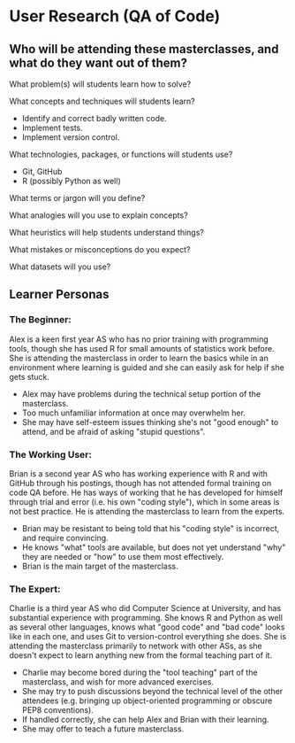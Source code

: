 # User Research (QA of Code)

## Who will be attending these masterclasses, and what do they want out of them?

What problem(s) will students learn how to solve?


What concepts and techniques will students learn?
* Identify and correct badly written code.
* Implement tests.
* Implement version control.

What technologies, packages, or functions will students use?
* Git, GitHub
* R (possibly Python as well)

What terms or jargon will you define?

What analogies will you use to explain concepts?

What heuristics will help students understand things?

What mistakes or misconceptions do you expect?

What datasets will you use?


## Learner Personas
### The Beginner:
Alex is a keen first year AS who has no prior training with programming tools, though she has used R for small amounts of statistics work before. She is attending the masterclass in order to learn the basics while in an environment where learning is guided and she can easily ask for help if she gets stuck.
* Alex may have problems during the technical setup portion of the masterclass.
* Too much unfamiliar information at once may overwhelm her.
* She may have self-esteem issues thinking she's not "good enough" to attend, and be afraid of asking "stupid questions".

### The Working User:
Brian is a second year AS who has working experience with R and with GitHub through his postings, though has not attended formal training on code QA before. He has ways of working that he has developed for himself through trial and error (i.e. his own "coding style"), which in some areas is not best practice. He is attending the masterclass to learn from the experts.
* Brian may be resistant to being told that his "coding style" is incorrect, and require convincing.
* He knows "what" tools are available, but does not yet understand "why" they are needed or "how" to use them most effectively.
* Brian is the main target of the masterclass.

### The Expert:
Charlie is a third year AS who did Computer Science at University, and has substantial experience with programming. She knows R and Python as well as several other languages, knows what "good code" and "bad code" looks like in each one, and uses Git to version-control everything she does. She is attending the masterclass primarily to network with other ASs, as she doesn't expect to learn anything new from the formal teaching part of it.
* Charlie may become bored during the "tool teaching" part of the masterclass, and wish for more advanced exercises.
* She may try to push discussions beyond the technical level of the other attendees (e.g. bringing up object-oriented programming or obscure PEP8 conventions).
* If handled correctly, she can help Alex and Brian with their learning.
* She may offer to teach a future masterclass.
